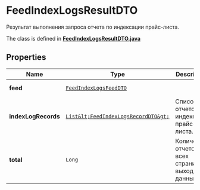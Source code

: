 

# FeedIndexLogsResultDTO

Результат выполнения запроса отчета по индексации прайс-листа.

The class is defined in **[FeedIndexLogsResultDTO.java](../../src/main/java/org/openapitools/model/FeedIndexLogsResultDTO.java)**

## Properties

Name | Type | Description | Notes
------------ | ------------- | ------------- | -------------
**feed** | [`FeedIndexLogsFeedDTO`](FeedIndexLogsFeedDTO.md) |  |  [optional property]
**indexLogRecords** | [`List&lt;FeedIndexLogsRecordDTO&gt;`](FeedIndexLogsRecordDTO.md) | Список отчетов по индексации прайс-листа. | 
**total** | `Long` | Количество отчетов на всех страницах выходных данных. |  [optional property]





